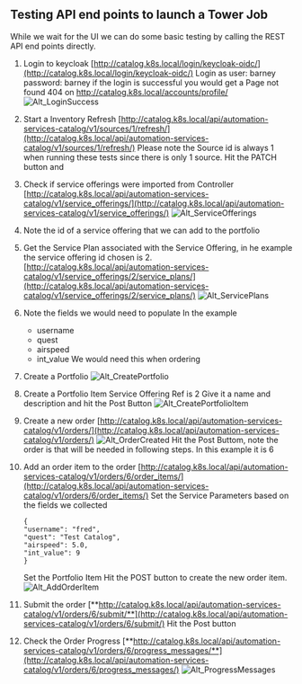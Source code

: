 ## Testing API end points to launch a Tower Job

While we wait for the UI we can do some basic testing by calling the REST API end points directly.

1. Login to keycloak
     [http://catalog.k8s.local/login/keycloak-oidc/](http://catalog.k8s.local/login/keycloak-oidc/)
     Login as user: barney password: barney
     if the login is successful you would get a Page not found 404 on http://catalog.k8s.local/accounts/profile/
![Alt_LoginSuccess](./drf_images/successful_login.png?raw=true)
2. Start a Inventory Refresh
     [http://catalog.k8s.local/api/automation-services-catalog/v1/sources/1/refresh/](http://catalog.k8s.local/api/automation-services-catalog/v1/sources/1/refresh/)
    Please note the Source id is always 1 when running these tests since there is only 1 source.
     Hit the PATCH button and 
3. Check if service offerings were imported from Controller
[http://catalog.k8s.local/api/automation-services-catalog/v1/service_offerings/](http://catalog.k8s.local/api/automation-services-catalog/v1/service_offerings/)
![Alt_ServiceOfferings](./drf_images/service_offerings.png?raw=true)
4. Note the id of a service offering that we can add to the portfolio
5. Get the Service Plan associated with the Service Offering, in he example the service offering id chosen is 2.
[http://catalog.k8s.local/api/automation-services-catalog/v1/service_offerings/2/service_plans/](http://catalog.k8s.local/api/automation-services-catalog/v1/service_offerings/2/service_plans/)
![Alt_ServicePlans](./drf_images/service_plan.png?raw=true)
6. Note the fields we would need to populate
 In the example
    * username
    * quest
    * airspeed
    * int_value
   We would need this when ordering
7. Create a Portfolio
![Alt_CreatePortfolio](./drf_images/create_portfolio.png?raw=true)
8. Create a Portfolio Item
   Service Offering Ref is 2
   Give it a name and description and hit the Post Button
![Alt_CreatePortfolioItem](./drf_images/create_portfolio_item.png?raw=true)
 
10. Create a new order
     [http://catalog.k8s.local/api/automation-services-catalog/v1/orders/](http://catalog.k8s.local/api/automation-services-catalog/v1/orders/)
![Alt_OrderCreated](./drf_images/order_created.png?raw=true)
     Hit the Post Buttom, note the order is that will be needed in following steps. In this example it is 6
11. Add an order item to the order
       [http://catalog.k8s.local/api/automation-services-catalog/v1/orders/6/order_items/](http://catalog.k8s.local/api/automation-services-catalog/v1/orders/6/order_items/) 
       Set the Service Parameters based on the fields we collected
       
    ```
    {
    "username": "fred",
    "quest": "Test Catalog",
    "airspeed": 5.0,
    "int_value": 9
    }
    ```
    Set the Portfolio Item
    Hit the POST button to create the new order item. 
![Alt_AddOrderItem](./drf_images/add_an_order_item.png?raw=true)
12. Submit the order
[**http://catalog.k8s.local/api/automation-services-catalog/v1/orders/6/submit/**](http://catalog.k8s.local/api/automation-services-catalog/v1/orders/6/submit/) 
Hit the Post button 
13. Check the Order Progress
[**http://catalog.k8s.local/api/automation-services-catalog/v1/orders/6/progress_messages/**](http://catalog.k8s.local/api/automation-services-catalog/v1/orders/6/progress_messages/)
![Alt_ProgressMessages](./drf_images/progress_messages.png?raw=true)

